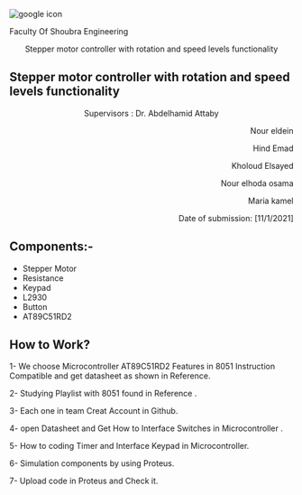![google icon](https://th.bing.com/th/id/Rcbc91b79e3dd4579132f53c0133708a8?rik=Rd2rkYu9n98nfg&riu=http%3a%2f%2fwww.bu.edu.eg%2fportal%2fuploads%2fNewsImgs%2f1486454345.jpg&ehk=cGdMNJ0HatPPFD%2b1sM06OhCTR1bQiLc%2bEPYOJA2cPcc%3d&risl=&pid=ImgRaw)
<p align="left">
  Faculty Of Shoubra Engineering
</p>
  <p align="center" header="1">
   Stepper motor controller with rotation and speed levels functionality 
</p> 

##               Stepper motor controller with rotation and speed levels functionality

<p align="center">
  Supervisors : Dr. Abdelhamid Attaby
</p>

<p align="right">
   Nour eldein
</p>
<p align="right">
   Hind Emad
</p>
<p align="right">
  Kholoud Elsayed
</p>
<p align="right">
   Nour elhoda osama
</p>
<p align="right">
Maria kamel  
</p>
<p align="right">
  Date of submission: [11/1/2021]
</p>

 ## Components:-
- Stepper Motor
- Resistance
- Keypad
- L2930
- Button
- AT89C51RD2


## How to Work?
1- We choose Microcontroller AT89C51RD2 Features in 8051 Instruction Compatible and get datasheet as shown in Reference.

2- Studying Playlist with 8051 found in Reference .

3- Each one in team Creat Account in Github.

4- open Datasheet and Get How to Interface Switches in Microcontroller .

5- How to coding Timer and Interface Keypad in Microcontroller.

6- Simulation components by using Proteus.

7- Upload code in Proteus and Check it.



